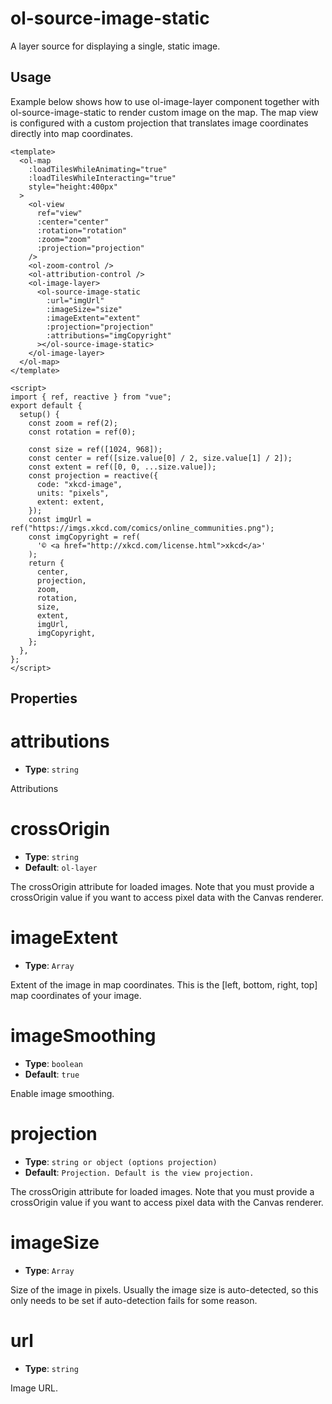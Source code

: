 # ol-source-image-static

A layer source for displaying a single, static image.

<script setup>
import ImageLayerDemo from "@demos/ImageLayerDemo.vue"
</script>

<ClientOnly>
<ImageLayerDemo />
</ClientOnly>

## Usage

Example below shows how to use ol-image-layer component together with ol-source-image-static to render custom image on the map. The map view is configured with a custom projection that translates image coordinates directly into map coordinates.

```vue
<template>
  <ol-map
    :loadTilesWhileAnimating="true"
    :loadTilesWhileInteracting="true"
    style="height:400px"
  >
    <ol-view
      ref="view"
      :center="center"
      :rotation="rotation"
      :zoom="zoom"
      :projection="projection"
    />
    <ol-zoom-control />
    <ol-attribution-control />
    <ol-image-layer>
      <ol-source-image-static
        :url="imgUrl"
        :imageSize="size"
        :imageExtent="extent"
        :projection="projection"
        :attributions="imgCopyright"
      ></ol-source-image-static>
    </ol-image-layer>
  </ol-map>
</template>

<script>
import { ref, reactive } from "vue";
export default {
  setup() {
    const zoom = ref(2);
    const rotation = ref(0);

    const size = ref([1024, 968]);
    const center = ref([size.value[0] / 2, size.value[1] / 2]);
    const extent = ref([0, 0, ...size.value]);
    const projection = reactive({
      code: "xkcd-image",
      units: "pixels",
      extent: extent,
    });
    const imgUrl = ref("https://imgs.xkcd.com/comics/online_communities.png");
    const imgCopyright = ref(
      '© <a href="http://xkcd.com/license.html">xkcd</a>'
    );
    return {
      center,
      projection,
      zoom,
      rotation,
      size,
      extent,
      imgUrl,
      imgCopyright,
    };
  },
};
</script>
```

## Properties

# attributions

- **Type**: `string`

Attributions

# crossOrigin

- **Type**: `string`
- **Default**: `ol-layer`

The crossOrigin attribute for loaded images. Note that you must provide a crossOrigin value if you want to access pixel data with the Canvas renderer.

# imageExtent

- **Type**: `Array`

Extent of the image in map coordinates. This is the [left, bottom, right, top] map coordinates of your image.

# imageSmoothing

- **Type**: `boolean`
- **Default**: `true`

Enable image smoothing.

# projection

- **Type**: `string or object (options projection)`
- **Default**: `Projection. Default is the view projection.`

The crossOrigin attribute for loaded images. Note that you must provide a crossOrigin value if you want to access pixel data with the Canvas renderer.

# imageSize

- **Type**: `Array`

Size of the image in pixels. Usually the image size is auto-detected, so this only needs to be set if auto-detection fails for some reason.

# url

- **Type**: `string`

Image URL.
